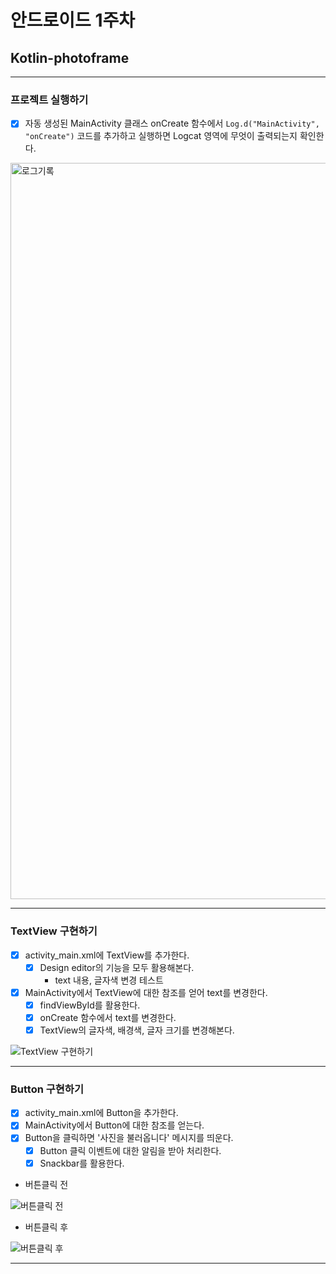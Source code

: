 # 안드로이드 1주차

## Kotlin-photoframe

---

### 프로젝트 실행하기

- [x] 자동 생성된 MainActivity 클래스 onCreate 함수에서 `Log.d("MainActivity", "onCreate")` 코드를 추가하고 실행하면 Logcat 영역에 무엇이 출력되는지 확인한다.

<img width="1178" alt="로그기록" src="https://user-images.githubusercontent.com/29175138/153791685-2585205f-bdf6-48c8-961f-837d7c4c216c.png">

---

### TextView 구현하기

- [x] activity_main.xml에 TextView를 추가한다.
  - [x] Design editor의 기능을 모두 활용해본다.
    - text 내용, 글자색 변경 테스트

- [x] MainActivity에서 TextView에 대한 참조를 얻어 text를 변경한다.
  - [x] findViewById를 활용한다.
  - [x] onCreate 함수에서 text를 변경한다.
  - [x] TextView의 글자색, 배경색, 글자 크기를 변경해본다.

![TextView 구현하기](https://user-images.githubusercontent.com/29175138/153821908-12d4c352-d076-42b5-aca2-4b8e5afa44a0.png)

---

### Button 구현하기

- [x] activity_main.xml에 Button을 추가한다.
- [x] MainActivity에서 Button에 대한 참조를 얻는다.
- [x] Button을 클릭하면 '사진을 불러옵니다' 메시지를 띄운다.
  - [x] Button 클릭 이벤트에 대한 알림을 받아 처리한다.
  - [x] Snackbar를 활용한다.

- 버튼클릭 전

![버튼클릭 전](https://user-images.githubusercontent.com/29175138/153829065-2382f8bc-0f80-4205-b841-7c0ef75bc161.png)

- 버튼클릭 후

![버튼클릭 후](https://user-images.githubusercontent.com/29175138/153829035-8dc1b882-ca99-45b0-af45-1c6beab2d9c3.png)

---

